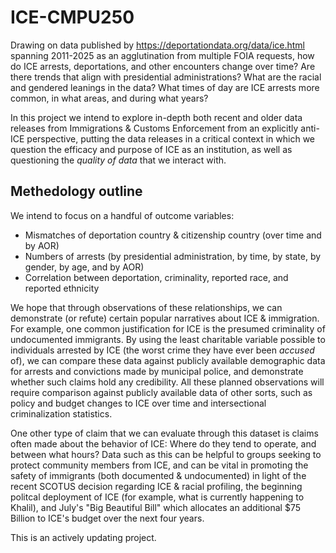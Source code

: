# ICE-CMPU250
Drawing on data published by https://deportationdata.org/data/ice.html spanning 2011-2025 as an agglutination from multiple FOIA requests, how do ICE arrests, deportations, and other encounters change over time? Are there trends that align with presidential administrations? What are the racial and gendered leanings in the data? What times of day are ICE arrests more common, in what areas, and during what years?

In this project we intend to explore in-depth both recent and older data releases from Immigrations & Customs Enforcement from an explicitly anti-ICE perspective, putting the data releases in a critical context in which we question the efficacy and purpose of ICE as an institution, as well as questioning the *quality of data* that we interact with.

Methedology outline
---
We intend to focus on a handful of outcome variables: 
- Mismatches of deportation country & citizenship country (over time and by AOR)
- Numbers of arrests (by presidential administration, by time, by state, by gender, by age, and by AOR)
- Correlation between deportation, criminality, reported race, and reported ethnicity

We hope that through observations of these relationships, we can demonstrate (or refute) certain popular narratives about ICE & immigration. For example, one common justification for ICE is the presumed criminality of undocumented immigrants. By using the least charitable variable possible to individuals arrested by ICE (the worst crime they have ever been *accused* of), we can compare these data against publicly available demographic data for arrests and convictions made by municipal police, and demonstrate whether such claims hold any credibility. 
All these planned observations will require comparison against publicly available data of other sorts, such as policy and budget changes to ICE over time and intersectional criminalization statistics.

One other type of claim that we can evaluate through this dataset is claims often made about the behavior of ICE: Where do they tend to operate, and between what hours? Data such as this can be helpful to groups seeking to protect community members from ICE, and can be vital in promoting the safety of immigrants (both documented & undocumented) in light of the recent SCOTUS decision regarding ICE & racial profiling, the beginning politcal deployment of ICE (for example, what is currently happening to Khalil), and July's "Big Beautiful Bill" which allocates an additional $75 Billion to ICE's budget over the next four years.

This is an actively updating project.
